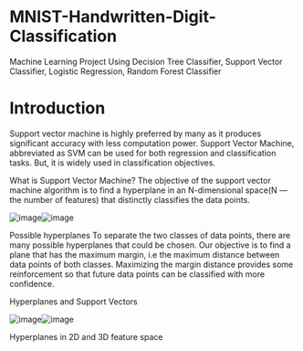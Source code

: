 # MNIST-Handwritten-Digit-Classification
Machine Learning Project Using Decision Tree Classifier, Support Vector Classifier, Logistic Regression, Random Forest Classifier

# Introduction
Support vector machine is highly preferred by many as it produces significant accuracy with less computation power. Support Vector Machine, abbreviated as SVM can be used for both regression and classification tasks. But, it is widely used in classification objectives.

What is Support Vector Machine?
The objective of the support vector machine algorithm is to find a hyperplane in an N-dimensional space(N — the number of features) that distinctly classifies the data points.

![image](https://user-images.githubusercontent.com/91394241/217568365-cc70806a-ad5a-42a9-b6ab-49ab0736a692.png)![image](https://user-images.githubusercontent.com/91394241/217568422-ab47771b-2c36-4a8f-a66a-a9ae689af29f.png)



Possible hyperplanes
To separate the two classes of data points, there are many possible hyperplanes that could be chosen. Our objective is to find a plane that has the maximum margin, i.e the maximum distance between data points of both classes. Maximizing the margin distance provides some reinforcement so that future data points can be classified with more confidence.

Hyperplanes and Support Vectors

![image](https://user-images.githubusercontent.com/91394241/217568473-1066a5b8-435c-446e-9e2a-719673e3230f.png)![image](https://user-images.githubusercontent.com/91394241/217568508-39145136-a501-4aad-b8b0-911c6b00277a.png)



Hyperplanes in 2D and 3D feature space
